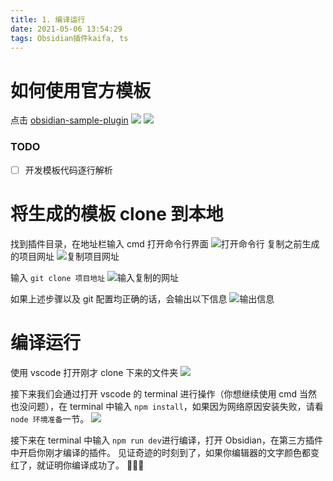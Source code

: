 ```yaml
---
title: 1. 编译运行
date: 2021-05-06 13:54:29
tags: Obsidian插件kaifa, ts
---
```


# 如何使用官方模板

点击 [obsidian-sample-plugin](https://github.com/obsidianmd/obsidian-sample-plugin)
![](https://person-pic-1253385403.cos.ap-shanghai.myqcloud.com/img/20210430113717.png)
![](https://person-pic-1253385403.cos.ap-shanghai.myqcloud.com/img/20210430113751.png)

### TODO

- [ ] 开发模板代码逐行解析

# 将生成的模板 clone 到本地

找到插件目录，在地址栏输入 cmd 打开命令行界面
![打开命令行](https://person-pic-1253385403.cos.ap-shanghai.myqcloud.com/img/20210506125930.png)
复制之前生成的项目网址
![复制项目网址](https://person-pic-1253385403.cos.ap-shanghai.myqcloud.com/img/20210506115957.png)

输入 `git clone 项目地址`
![输入复制的网址](https://person-pic-1253385403.cos.ap-shanghai.myqcloud.com/img/20210506130427.png)

如果上述步骤以及 git 配置均正确的话，会输出以下信息
![输出信息](https://person-pic-1253385403.cos.ap-shanghai.myqcloud.com/img/20210506130757.png)

# 编译运行

使用 vscode 打开刚才 clone 下来的文件夹
![](https://person-pic-1253385403.cos.ap-shanghai.myqcloud.com/img/20210506131052.png)

接下来我们会通过打开 vscode 的 terminal 进行操作（你想继续使用 cmd 当然也没问题），在 terminal 中输入 `npm install`，如果因为网络原因安装失败，请看 `node 环境准备`一节。
![](https://person-pic-1253385403.cos.ap-shanghai.myqcloud.com/img/20210506131213.png)

接下来在 terminal 中输入 `npm run dev`进行编译，打开 Obsidian，在第三方插件中开启你刚才编译的插件。
见证奇迹的时刻到了，如果你编辑器的文字颜色都变红了，就证明你编译成功了。
👏👏👏

